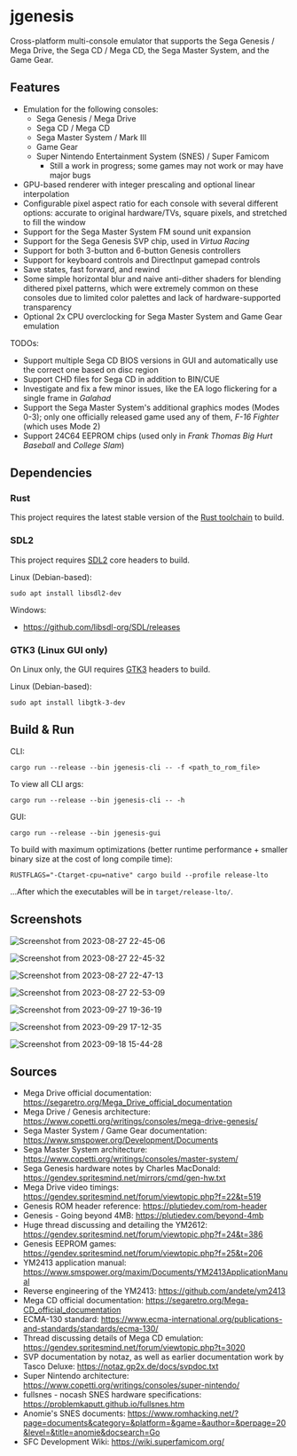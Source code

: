 # jgenesis

Cross-platform multi-console emulator that supports the Sega Genesis / Mega Drive, the Sega CD / Mega CD, the Sega Master System, and the Game Gear.

## Features

* Emulation for the following consoles:
  * Sega Genesis / Mega Drive
  * Sega CD / Mega CD
  * Sega Master System / Mark III
  * Game Gear
  * Super Nintendo Entertainment System (SNES) / Super Famicom
    * Still a work in progress; some games may not work or may have major bugs
* GPU-based renderer with integer prescaling and optional linear interpolation
* Configurable pixel aspect ratio for each console with several different options: accurate to original hardware/TVs, square pixels, and stretched to fill the window
* Support for the Sega Master System FM sound unit expansion
* Support for the Sega Genesis SVP chip, used in _Virtua Racing_
* Support for both 3-button and 6-button Genesis controllers
* Support for keyboard controls and DirectInput gamepad controls
* Save states, fast forward, and rewind
* Some simple horizontal blur and naive anti-dither shaders for blending dithered pixel patterns, which were extremely common on these consoles due to limited color palettes and lack of hardware-supported transparency
* Optional 2x CPU overclocking for Sega Master System and Game Gear emulation

TODOs:
* Support multiple Sega CD BIOS versions in GUI and automatically use the correct one based on disc region
* Support CHD files for Sega CD in addition to BIN/CUE
* Investigate and fix a few minor issues, like the EA logo flickering for a single frame in _Galahad_
* Support the Sega Master System's additional graphics modes (Modes 0-3); only one officially released game used any of them, _F-16 Fighter_ (which uses Mode 2)
* Support 24C64 EEPROM chips (used only in _Frank Thomas Big Hurt Baseball_ and _College Slam_)

## Dependencies

### Rust

This project requires the latest stable version of the [Rust toolchain](https://doc.rust-lang.org/book/ch01-01-installation.html) to build.

### SDL2

This project requires [SDL2](https://www.libsdl.org/) core headers to build.

Linux (Debian-based):
```
sudo apt install libsdl2-dev
```

Windows:
* https://github.com/libsdl-org/SDL/releases

### GTK3 (Linux GUI only)

On Linux only, the GUI requires [GTK3](https://www.gtk.org/) headers to build.

Linux (Debian-based):
```
sudo apt install libgtk-3-dev
```

## Build & Run

CLI:
```
cargo run --release --bin jgenesis-cli -- -f <path_to_rom_file>
```

To view all CLI args:
```
cargo run --release --bin jgenesis-cli -- -h
```

GUI:
```
cargo run --release --bin jgenesis-gui
```

To build with maximum optimizations (better runtime performance + smaller binary size at the cost of long compile time):
```
RUSTFLAGS="-Ctarget-cpu=native" cargo build --profile release-lto
```
...After which the executables will be in `target/release-lto/`.

## Screenshots

![Screenshot from 2023-08-27 22-45-06](https://github.com/jsgroth/jgenesis/assets/1137683/7d1567ce-39ba-4645-9aff-3c6d6e0afb80)

![Screenshot from 2023-08-27 22-45-32](https://github.com/jsgroth/jgenesis/assets/1137683/90d96e18-57a8-4327-8d9d-385f55a718b3)

![Screenshot from 2023-08-27 22-47-13](https://github.com/jsgroth/jgenesis/assets/1137683/d2ec2bc6-de7d-4ff1-98c5-10a0c4db7391)

![Screenshot from 2023-08-27 22-53-09](https://github.com/jsgroth/jgenesis/assets/1137683/05a7c309-0706-4627-9b45-313f259cc494)

![Screenshot from 2023-09-27 19-36-19](https://github.com/jsgroth/jgenesis/assets/1137683/2684be78-c2db-4af3-81dc-4325eb25f440)

![Screenshot from 2023-09-29 17-12-35](https://github.com/jsgroth/jgenesis/assets/1137683/69ab2eb5-1a5f-42e3-abac-c660b5c359e7)

![Screenshot from 2023-09-18 15-44-28](https://github.com/jsgroth/jgenesis/assets/1137683/d70b708c-c1dc-4a9e-adda-11d2b1b8fa00)

## Sources

* Mega Drive official documentation: https://segaretro.org/Mega_Drive_official_documentation
* Mega Drive / Genesis architecture: https://www.copetti.org/writings/consoles/mega-drive-genesis/
* Sega Master System / Game Gear documentation: https://www.smspower.org/Development/Documents
* Sega Master System architecture: https://www.copetti.org/writings/consoles/master-system/
* Sega Genesis hardware notes by Charles MacDonald: https://gendev.spritesmind.net/mirrors/cmd/gen-hw.txt
* Mega Drive video timings: https://gendev.spritesmind.net/forum/viewtopic.php?f=22&t=519
* Genesis ROM header reference: https://plutiedev.com/rom-header
* Genesis - Going beyond 4MB: https://plutiedev.com/beyond-4mb
* Huge thread discussing and detailing the YM2612: https://gendev.spritesmind.net/forum/viewtopic.php?f=24&t=386
* Genesis EEPROM games: https://gendev.spritesmind.net/forum/viewtopic.php?f=25&t=206
* YM2413 application manual: https://www.smspower.org/maxim/Documents/YM2413ApplicationManual
* Reverse engineering of the YM2413: https://github.com/andete/ym2413
* Mega CD official documentation: https://segaretro.org/Mega-CD_official_documentation
* ECMA-130 standard: https://www.ecma-international.org/publications-and-standards/standards/ecma-130/
* Thread discussing details of Mega CD emulation: https://gendev.spritesmind.net/forum/viewtopic.php?t=3020
* SVP documentation by notaz, as well as earlier documentation work by Tasco Deluxe: https://notaz.gp2x.de/docs/svpdoc.txt
* Super Nintendo architecture: https://www.copetti.org/writings/consoles/super-nintendo/
* fullsnes - nocash SNES hardware specifications: https://problemkaputt.github.io/fullsnes.htm
* Anomie's SNES documents: https://www.romhacking.net/?page=documents&category=&platform=&game=&author=&perpage=20&level=&title=anomie&docsearch=Go
* SFC Development Wiki: https://wiki.superfamicom.org/
